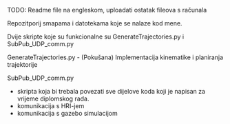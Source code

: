 TODO: Readme file na engleskom, uploadati ostatak fileova s računala

Repozitporij smapama i datotekama koje se nalaze kod mene. 

Dvije skripte koje su funkcionalne su GenerateTrajectories.py i SubPub_UDP_comm.py

GenerateTrajectories.py - (Pokušana) Implementacija kinematike i planiranja trajektorije

SubPub_UDP_comm.py 
- skripta koja bi trebala povezati sve dijelove koda koji je napisan za vrijeme diplomskog rada.
- komunikacija s HRI-jem
- komunikacija s gazebo simulacijom
                   

